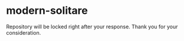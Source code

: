 # modern-solitare
Repository will be locked right after your response. Thank you for your consideration.
